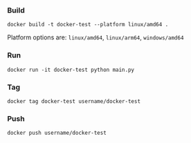 ### Build

```shell
docker build -t docker-test --platform linux/amd64 .
```

Platform options are: `linux/amd64`, `linux/arm64`, `windows/amd64`

### Run

```shell
docker run -it docker-test python main.py
```

### Tag

```shell
docker tag docker-test username/docker-test
```

### Push

```shell
docker push username/docker-test
```

